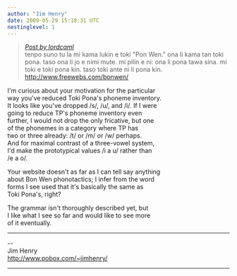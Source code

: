 ```yaml
---
author: "Jim Henry"
date: 2009-05-29 15:18:31 UTC
nestinglevel: 1
---
```

> [_Post by lordcaml_](/M5BuZ8CN/toki-ni-li-meli-lili-pi-toki-pona#post1)  
> tenpo suno tu la mi kama lukin e toki "Pon Wen." ona li kama tan toki pona. taso ona li jo e nimi mute. mi pilin e ni: ona li pona tawa sina. mi toki e toki pona kin. taso toki ante ni li pona kin.  
> http://www.freewebs.com/bonwen/  
> 

I'm curious about your motivation for the particular  
way you've reduced Toki Pona's phoneme inventory.  
It looks like you've dropped /s/, /u/, and /i/. If I were  
going to reduce TP's phoneme inventory even  
further, I would not drop the only fricative, but one  
of the phonemes in a category where TP has  
two or three already: /t/ or /m/ or /w/ perhaps.  
And for maximal contrast of a three-vowel system,  
I'd make the prototypical values /i a u/ rather than  
/e a o/.  
  
Your website doesn't as far as I can tell say anything  
about Bon Wen phonotactics; I infer from the word  
forms I see used that it's basically the same as  
Toki Pona's, right?  
  
The grammar isn't thoroughly described yet, but  
I like what I see so far and would like to see more  
of it eventually.  

***

\--  
Jim Henry  
http://www.pobox.com/~jimhenry/  


***